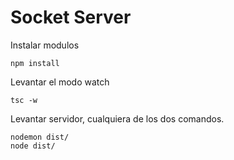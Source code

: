 
# Socket Server

Instalar modulos
```
npm install
```

Levantar el modo watch
```
tsc -w
```

Levantar servidor, cualquiera de los dos comandos.
```
nodemon dist/
node dist/
```